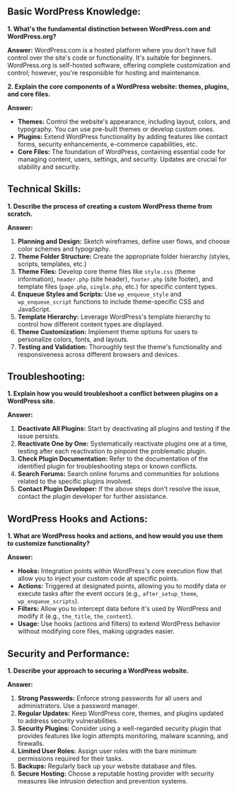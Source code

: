 ## Basic WordPress Knowledge:

**1. What's the fundamental distinction between WordPress.com and WordPress.org?**

**Answer:** 
WordPress.com is a hosted platform where you don't have full control over the site's code or functionality. It's suitable for beginners. WordPress.org is self-hosted software, offering complete customization and control; however, you're responsible for hosting and maintenance.

**2. Explain the core components of a WordPress website: themes, plugins, and core files.**

**Answer:**
- **Themes:** Control the website's appearance, including layout, colors, and typography. You can use pre-built themes or develop custom ones.
- **Plugins:** Extend WordPress functionality by adding features like contact forms, security enhancements, e-commerce capabilities, etc.
- **Core Files:** The foundation of WordPress, containing essential code for managing content, users, settings, and security. Updates are crucial for stability and security.

## Technical Skills:

**1. Describe the process of creating a custom WordPress theme from scratch.**

**Answer:**
1. **Planning and Design:** Sketch wireframes, define user flows, and choose color schemes and typography.
2. **Theme Folder Structure:** Create the appropriate folder hierarchy (styles, scripts, templates, etc.)
3. **Theme Files:** Develop core theme files like `style.css` (theme information), `header.php` (site header), `footer.php` (site footer), and template files (`page.php`, `single.php`, etc.) for specific content types.
4. **Enqueue Styles and Scripts:** Use `wp_enqueue_style` and `wp_enqueue_script` functions to include theme-specific CSS and JavaScript.
5. **Template Hierarchy:** Leverage WordPress's template hierarchy to control how different content types are displayed.
6. **Theme Customization:** Implement theme options for users to personalize colors, fonts, and layouts.
7. **Testing and Validation:** Thoroughly test the theme's functionality and responsiveness across different browsers and devices.

## Troubleshooting:

**1. Explain how you would troubleshoot a conflict between plugins on a WordPress site.**

**Answer:**
1. **Deactivate All Plugins:** Start by deactivating all plugins and testing if the issue persists.
2. **Reactivate One by One:** Systematically reactivate plugins one at a time, testing after each reactivation to pinpoint the problematic plugin.
3. **Check Plugin Documentation:** Refer to the documentation of the identified plugin for troubleshooting steps or known conflicts.
4. **Search Forums:** Search online forums and communities for solutions related to the specific plugins involved.
5. **Contact Plugin Developer:** If the above steps don't resolve the issue, contact the plugin developer for further assistance.

## WordPress Hooks and Actions:

**1. What are WordPress hooks and actions, and how would you use them to customize functionality?**

**Answer:**
- **Hooks:** Integration points within WordPress's core execution flow that allow you to inject your custom code at specific points.
- **Actions:** Triggered at designated points, allowing you to modify data or execute tasks after the event occurs (e.g., `after_setup_theme`, `wp_enqueue_scripts`).
- **Filters:** Allow you to intercept data before it's used by WordPress and modify it (e.g., `the_title`, `the_content`).
- **Usage:** Use hooks (actions and filters) to extend WordPress behavior without modifying core files, making upgrades easier.

## Security and Performance:

**1. Describe your approach to securing a WordPress website.**

**Answer:**
1. **Strong Passwords:** Enforce strong passwords for all users and administrators. Use a password manager.
2. **Regular Updates:** Keep WordPress core, themes, and plugins updated to address security vulnerabilities.
3. **Security Plugins:** Consider using a well-regarded security plugin that provides features like login attempts monitoring, malware scanning, and firewalls.
4. **Limited User Roles:** Assign user roles with the bare minimum permissions required for their tasks.
5. **Backups:** Regularly back up your website database and files.
6. **Secure Hosting:** Choose a reputable hosting provider with security measures like intrusion detection and prevention systems.

